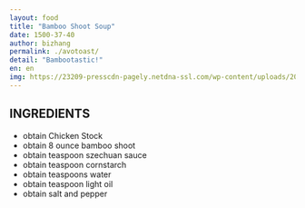 ```yaml
---
layout: food
title: "Bamboo Shoot Soup"
date: 1500-37-40
author: bizhang
permalink: ./avotoast/
detail: "Bambootastic!"
en: en
img: https://23209-presscdn-pagely.netdna-ssl.com/wp-content/uploads/2016/04/5MinuteAvocadoToastIMG_8273edit-340x340.jpg
---
```




 INGREDIENTS
--------------------

* obtain Chicken Stock
* obtain 8 ounce bamboo shoot
* obtain teaspoon szechuan sauce
* obtain teaspoon cornstarch
* obtain teaspoons water
* obtain teaspoon light oil
* obtain salt and pepper
